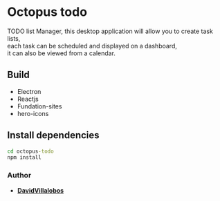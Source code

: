 # Octopus todo

TODO list Manager, this desktop application will allow you to create task lists,  
each task can be scheduled and displayed on a dashboard,    
it can also be viewed from a calendar.   

## Build

* Electron  
* Reactjs
* Fundation-sites
* hero-icons

## Install dependencies 

~~~cmd
cd octopus-todo
npm install
~~~

### Author 

* **[DavidVillalobos](https://github.com/DavidVillalobos)** 
